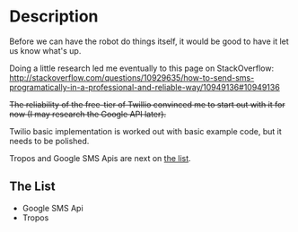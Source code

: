 Description
===========

Before we can have the robot do things itself, it would be good to have it let us know what's up.


Doing a little research led me eventually to this page on StackOverflow: http://stackoverflow.com/questions/10929635/how-to-send-sms-programatically-in-a-professional-and-reliable-way/10949136#10949136

~~The reliability of the free-tier of Twillio convinced me to start out with it for now (I may research the Google API later).~~

Twilio basic implementation is worked out with basic example code, but it needs to be polished.

Tropos and Google SMS Apis are next on [the list](#thelist).


The List
--------

* Google SMS Api
* Tropos
